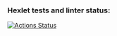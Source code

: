 ### Hexlet tests and linter status:
[![Actions Status](https://github.com/SmokieEyes/js-oop-project-62/actions/workflows/hexlet-check.yml/badge.svg)](https://github.com/SmokieEyes/js-oop-project-62/actions)